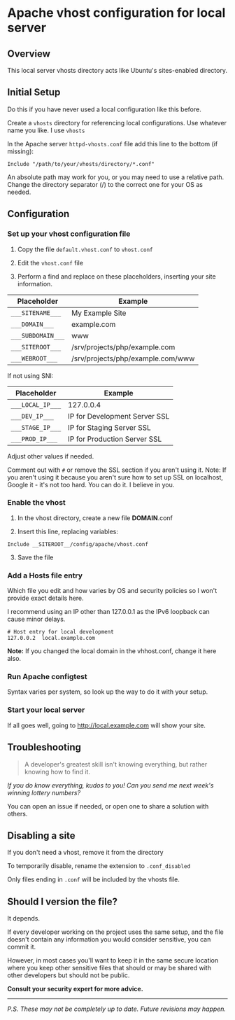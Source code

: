 # Apache vhost configuration for local server

## Overview

This local server vhosts directory acts like Ubuntu's sites-enabled directory.

## Initial Setup

Do this if you have never used a local configuration like this before.

Create a `vhosts` directory for referencing local configurations. Use whatever name you like. I use `vhosts`

In the Apache server `httpd-vhosts.conf` file add this line to the bottom (if missing):

```
Include "/path/to/your/vhosts/directory/*.conf"
```

An absolute path may work for you, or you may need to use a relative path.
Change the directory separator (/) to the correct one for your OS as needed.

## Configuration

### Set up your vhost configuration file

1. Copy the file `default.vhost.conf` to `vhost.conf`

2. Edit the `vhost.conf` file

3. Perform a find and replace on these placeholders, inserting your site information.


| Placeholder       | Example                           |
|-------------------|-----------------------------------|
| `___SITENAME___`  | My Example Site                   |
| `___DOMAIN___`    | example.com                       |
| `___SUBDOMAIN___` | www                               |
| `___SITEROOT___`  | /srv/projects/php/example.com     |
| `___WEBROOT___`   | /srv/projects/php/example.com/www |


If not using SNI:

| Placeholder       | Example                           |
|-------------------|-----------------------------------|
| `___LOCAL_IP___`  | 127.0.0.4                         |
| `___DEV_IP___`    | IP for Development Server SSL     |
| `___STAGE_IP___`  | IP for Staging Server SSL         |
| `___PROD_IP___`   | IP for Production Server SSL      |

Adjust other values if needed.

Comment out with `#` or remove the SSL section if you aren't using it.
Note: If you aren't using it because you aren't sure how to set up SSL on localhost, Google it - it's not too hard.  You can do it. I believe in you.

### Enable the vhost

1. In the vhost directory, create a new file __DOMAIN__.conf

2. Insert this line, replacing variables:

`Include __SITEROOT__/config/apache/vhost.conf`

3. Save the file

### Add a Hosts file entry

Which file you edit and how varies by OS and security policies so I won't provide exact details here.

I recommend using an IP other than 127.0.0.1 as the IPv6 loopback can cause minor delays.

```
# Host entry for local development
127.0.0.2  local.example.com
```
**Note:** If you changed the local domain in the vhhost.conf, change it here also.


### Run Apache configtest

Syntax varies per system, so look up the way to do it with your setup.

### Start your local server

If all goes well, going to http://local.example.com will show your site.

## Troubleshooting

> A developer's greatest skill isn't knowing everything, but rather knowing how to find it.

*If you do know everything, kudos to you! Can you send me next week's winning lottery numbers?*

You can open an issue if needed, or open one to share a solution with others.

## Disabling a site

If you don't need a vhost, remove it from the directory

To temporarily disable, rename the extension to `.conf_disabled`

Only files ending in `.conf` will be included by the vhosts file.

## Should I version the file?

It depends.

If every developer working on the project uses the same setup, and the file
doesn't contain any information you would consider sensitive, you can commit it.

However, in most cases you'll want to keep it in the same secure location
where you keep other sensitive files that should or may be shared with other
developers but should not be public.

**Consult your security expert for more advice.**

---

*P.S. These may not be completely up to date.  Future revisions may happen.*
